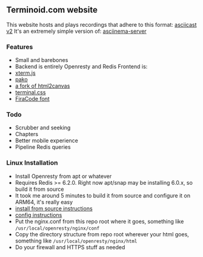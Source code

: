 ## Terminoid.com website
This website hosts and plays recordings that adhere to this format: [asciicast v2](https://docs.asciinema.org/manual/asciicast/v2/)
It's an extremely simple version of: [asciinema-server](https://github.com/asciinema/asciinema-server)

### Features
- Small and barebones
- Backend is entirely Openresty and Redis
Frontend is:
- [xterm.js](https://xtermjs.org)
- [pako](https://github.com/nodeca/pako)
- [a fork of html2canvas](https://github.com/yorickshan/html2canvas-pro)
- [terminal.css](https://github.com/Gioni06/terminal.css)
- [FiraCode font](https://github.com/tonsky/FiraCode)

### Todo
- Scrubber and seeking
- Chapters
- Better mobile experience
- Pipeline Redis queries

### Linux Installation
- Install Openresty from apt or whatever
- Requires Redis >= 6.2.0.  Right now apt/snap may be installing 6.0.x, so build it from source
- It took me around 5 minutes to build it from source and configure it on ARM64, it's really easy
- [install from source instructions](https://redis.io/docs/latest/operate/oss_and_stack/install/install-redis/install-redis-from-source/)
- [config instructions](https://redis.io/docs/latest/operate/oss_and_stack/install/install-redis/#install-redis-properly)
- Put the nginx.conf from this repo root where it goes, something like `/usr/local/openresty/nginx/conf`
- Copy the directory structure from repo root wherever your html goes, something like `/usr/local/openresty/nginx/html`
- Do your firewall and HTTPS stuff as needed
